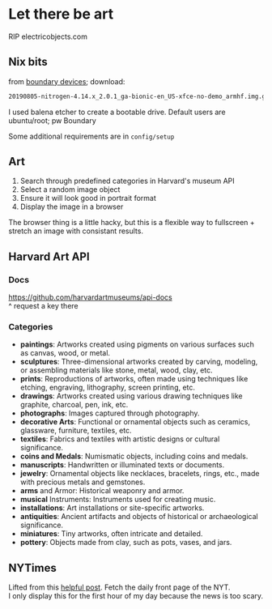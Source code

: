 <!-- markdownlint-disable MD022 MD031 MD012 MD032 MD034 -->

# Let there be art
RIP electricobjects.com


## Nix bits
from [boundary devices](https://boundarydevices.com/ubuntu-bionic-18-04-3-lts-for-i-mx6-7-boards-august-2019-kernel-4-14-x/); download:
```bash
20190805-nitrogen-4.14.x_2.0.1_ga-bionic-en_US-xfce-no-demo_armhf.img.gz 
```
I used balena etcher to create a bootable drive.  Default users are ubuntu/root; pw Boundary

Some additional requirements are in `config/setup`

## Art
1. Search through predefined categories in Harvard's museum API
1. Select a random image object
1. Ensure it will look good in portrait format
1. Display the image in a browser

The browser thing is a little hacky, but this is a flexible way to fullscreen + stretch an image with consistant results.


## Harvard Art API
### Docs
https://github.com/harvardartmuseums/api-docs  
^ request a key there


### Categories
- **paintings**: Artworks created using pigments on various surfaces such as canvas, wood, or metal.
- **sculptures**: Three-dimensional artworks created by carving, modeling, or assembling materials like stone, metal, wood, clay, etc.
- **prints**: Reproductions of artworks, often made using techniques like etching, engraving, lithography, screen printing, etc.
- **drawings**: Artworks created using various drawing techniques like graphite, charcoal, pen, ink, etc.
- **photographs**: Images captured through photography.
- **decorative Arts**: Functional or ornamental objects such as ceramics, glassware, furniture, textiles, etc.
- **textiles**: Fabrics and textiles with artistic designs or cultural significance.
- **coins and Medals**: Numismatic objects, including coins and medals.
- **manuscripts**: Handwritten or illuminated texts or documents.
- **jewelry**: Ornamental objects like necklaces, bracelets, rings, etc., made with precious metals and gemstones.
- **arms** and Armor: Historical weaponry and armor.
- **musical** Instruments: Instruments used for creating music.
- **installations**: Art installations or site-specific artworks.
- **antiquities**: Ancient artifacts and objects of historical or archaeological significance.
- **miniatures**: Tiny artworks, often intricate and detailed.
- **pottery**: Objects made from clay, such as pots, vases, and jars.


## NYTimes
Lifted from this [helpful post](https://www.charlieharrington.com/run-linux-on-electric-objects-eo1-wall-computer/).
Fetch the daily front page of the NYT.  
I only display this for the first hour of my day because the news is too scary.
